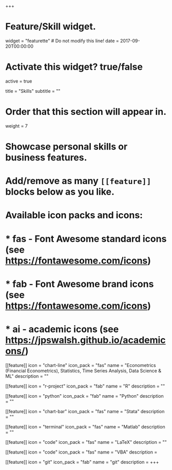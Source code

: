 +++
# Feature/Skill widget.
widget = "featurette"  # Do not modify this line!
date = 2017-09-20T00:00:00

# Activate this widget? true/false
active = true

title = "Skills"
subtitle = ""

# Order that this section will appear in.
weight = 7

# Showcase personal skills or business features.
# 
# Add/remove as many `[[feature]]` blocks below as you like.
# 
# Available icon packs and icons:
# * fas - Font Awesome standard icons (see https://fontawesome.com/icons)
# * fab - Font Awesome brand icons (see https://fontawesome.com/icons)
# * ai - academic icons (see https://jpswalsh.github.io/academicons/)

[[feature]]
  icon = "chart-line"
  icon_pack = "fas"
  name = "Econometrics (Financial Econometrics), Statistics, Time Series Analysis, Data Science & ML"
  description = "" 
  
[[feature]]
  icon = "r-project"
  icon_pack = "fab"
  name = "R"
  description = ""
  
[[feature]]
  icon = "python"
  icon_pack = "fab"
  name = "Python"
  description = ""

[[feature]]
  icon = "chart-bar"
  icon_pack = "fas"
  name = "Stata"
  description = ""
  
[[feature]]
  icon = "terminal"
  icon_pack = "fas"
  name = "Matlab"
  description = ""
  
[[feature]]
  icon = "code"
  icon_pack = "fas"
  name = "LaTeX"
  description = ""

[[feature]]
  icon = "code"
  icon_pack = "fas"
  name = "VBA"
  description =  

[[feature]]
  icon = "git"
  icon_pack = "fab"
  name = "git"
  description =
+++
